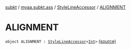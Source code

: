 [subkt](../../index.md) / [myaa.subkt.ass](../index.md) / [StyleLineAccessor](index.md) / [ALIGNMENT](./-a-l-i-g-n-m-e-n-t.md)

# ALIGNMENT

`object ALIGNMENT : `[`StyleLineAccessor`](index.md)`<`[`Int`](https://kotlinlang.org/api/latest/jvm/stdlib/kotlin/-int/index.html)`>` [(source)](https://github.com/Myaamori/SubKt/blob/0.1.4/src/main/kotlin/myaa/subkt/ass/parser.kt#L514)
